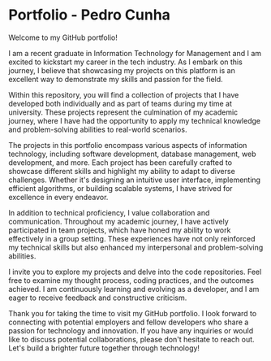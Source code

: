 # Portfolio - Pedro Cunha

Welcome to my GitHub portfolio!

I am a recent graduate in Information Technology for Management and I am excited to kickstart my career in the tech industry. As I embark on this journey, I believe that showcasing my projects on this platform is an excellent way to demonstrate my skills and passion for the field.

Within this repository, you will find a collection of projects that I have developed both individually and as part of teams during my time at university. These projects represent the culmination of my academic journey, where I have had the opportunity to apply my technical knowledge and problem-solving abilities to real-world scenarios.

The projects in this portfolio encompass various aspects of information technology, including software development, database management, web development, and more. Each project has been carefully crafted to showcase different skills and highlight my ability to adapt to diverse challenges. Whether it's designing an intuitive user interface, implementing efficient algorithms, or building scalable systems, I have strived for excellence in every endeavor.

In addition to technical proficiency, I value collaboration and communication. Throughout my academic journey, I have actively participated in team projects, which have honed my ability to work effectively in a group setting. These experiences have not only reinforced my technical skills but also enhanced my interpersonal and problem-solving abilities.

I invite you to explore my projects and delve into the code repositories. Feel free to examine my thought process, coding practices, and the outcomes achieved. I am continuously learning and evolving as a developer, and I am eager to receive feedback and constructive criticism.

Thank you for taking the time to visit my GitHub portfolio. I look forward to connecting with potential employers and fellow developers who share a passion for technology and innovation. If you have any inquiries or would like to discuss potential collaborations, please don't hesitate to reach out. Let's build a brighter future together through technology!
